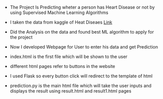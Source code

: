 
- The Project Is Predicting wheter a person has Heart Disease or not by using Supervised Machine Learning Algorithms

- I taken the data from kaggle of Heat Diseaes <a href="https://www.kaggle.com/ronitf/heart-disease-uci">Link</a>

- Did the Analysis on the data and found best ML algorithm to apply for the project

- Now I developed Webpage for User to enter his data and get Prediction

- index.html is the first file which will be shown to the user
-  different html pages refer to buttons in the website 
-  I used Flask so every button click will redirect to the template of html
-  prediction.py is the main html file which will take the user inputs and displays the result using result.html and result1.html pages
